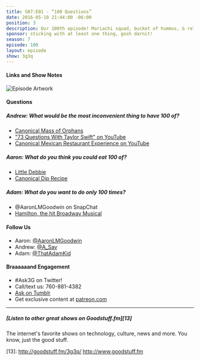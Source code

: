 ```yaml
---
title: S07:E01 - “100 Questions”
date: 2016-05-10 21:44:00 -06:00
position: 3
description: Our 100th episode! Mariachi squad, bucket of hummus, & relationship chicken.
sponsor: sticking with at least one thing, gosh darnit!
season: 7
episode: 100
layout: episode
show: 3g3q
---
```



#### Links and Show Notes

![Episode Artwork][1]

#### Questions

##### Andrew: What would be the most inconvenient thing to have 100 of?

* [Canonical Mass of Orphans][2]
* ["73 Questions With Taylor Swift" on YouTube][3]
* [Canonical Mexican Restaurant Experience on YouTube][4]

##### Aaron: What do you think you could eat 100 of?

* [Little Debbie][5]
* [Canonical Dip Recipe][6]

##### Adam: What do you want to do only 100 times?

* @AaronLMGoodwin on SnapChat
* [Hamilton, the hit Broadway Musical][7]

#### Follow Us

* Aaron: [@AaronLMGoodwin][8]
* Andrew: [@A_Sav][9]
* Adam: [@ThatAdamKid][10]

#### Braaaaaand Engagement

* #Ask3G on Twitter!
* Call/text us: 760-881-4382
* [Ask on Tumblr][11]
* Get exclusive content at [patreon.com][12]
* * *

#####  [Listen to other great shows on Goodstuff.fm][13]

The internet's favorite shows on technology, culture, news and more. You know, just the good stuff.

[1]: http://l.gdwn.co/11IRv.jpg
[2]: https://youtu.be/hEQDllvuy1I
[3]: https://www.youtube.com/watch?v=XnbCSboujF4
[4]: https://youtu.be/8ASl--q0tRY
[5]: http://www.littledebbie.com/1
[6]: http://www.foodnetwork.com/recipes/alton-brown/hummus-for-real-recipe.html
[7]: http://bit.ly/1UOoERI
[8]: http://twitter.com/aaronlmgoodwin
[9]: http://twitter.com/a_sav
[10]: http://twitter.com/thatadamkid
[11]: http://3g3q.co/ask
[12]: http://www.patreon.com/3g3q
[13]: http://goodstuff.fm/3g3q/ http://www.goodstuff.fm
